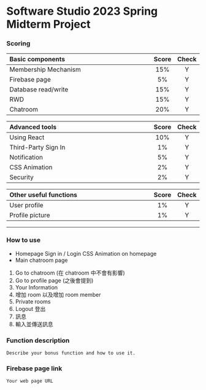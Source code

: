# Software Studio 2023 Spring Midterm Project

### Scoring

| **Basic components**                             | **Score** | **Check** |
| :----------------------------------------------- | :-------: | :-------: |
| Membership Mechanism                             | 15%       | Y         |
| Firebase page                                    | 5%        | Y         |
| Database read/write                              | 15%       | Y         |
| RWD                                              | 15%       | Y         |
| Chatroom                                         | 20%       | Y         |

| **Advanced tools**                               | **Score** | **Check** |
| :----------------------------------------------- | :-------: | :-------: |
| Using React                                      | 10%       | Y         |
| Third-Party Sign In                              | 1%        | Y         |
| Notification                                     | 5%        | Y         |
| CSS Animation                                    | 2%        | Y         |
| Security                                         | 2%        | Y         |

| **Other useful functions**                         | **Score** | **Check** |
| :----------------------------------------------- | :-------: | :-------: |
| User profile                                  | 1%     | Y         |
| Profile picture                                  | 1%     | Y         |


---

### How to use 

- Homepage
Sign in / Login
CSS Animation on homepage
- Main chatroom page
1. Go to chatroom (在 chatroom 中不會有影響)
2. Go to profile page (之後會提到)
3. Your Information
4. 增加 room 以及增加 room member
5. Private rooms
6. Logout 登出
7. 訊息
8. 輸入並傳送訊息



### Function description

    Describe your bonus function and how to use it.

### Firebase page link

    Your web page URL

<style>
table th{
    width: 100%;
}
</style>